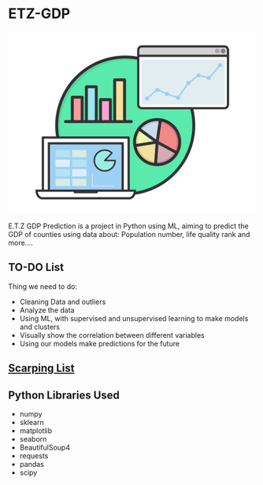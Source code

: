 # ETZ-GDP
![Logo](.github/logo.png)

E.T.Z GDP Prediction is a project in Python using ML, aiming to predict the GDP of counties using data about: Population number, life quality rank and more....

## TO-DO List
Thing we need to do:
* Cleaning Data and outliers 
* Analyze the data
* Using ML, with supervised and unsupervised learning to make models and clusters
* Visually show the correlation between different variables
* Using our models make predictions for the future

## [Scarping List](/Scraping/Scraping_List.md)

## Python Libraries Used
* numpy
* sklearn
* matplotlib
* seaborn
* BeautifulSoup4
* requests
* pandas
* scipy